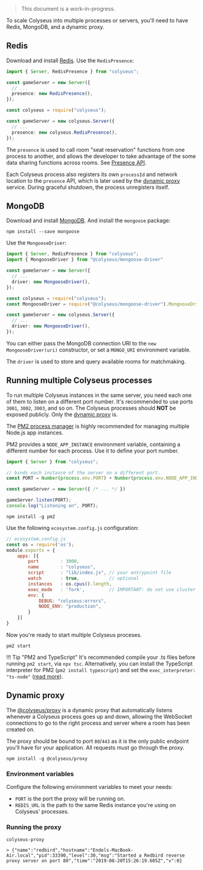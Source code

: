 > This document is a work-in-progress.

To scale Colyseus into multiple processes or servers, you'll need to have Redis, MongoDB, and a dynamic proxy.

## Redis

Download and install [Redis](https://redis.io/topics/quickstart). Use the `RedisPresence`:

```typescript fct_label="TypeScript"
import { Server, RedisPresence } from "colyseus";

const gameServer = new Server({
  // ...
  presence: new RedisPresence(),
});
```

```typescript fct_label="JavaScript"
const colyseus = require("colyseus");

const gameServer = new colyseus.Server({
  // ...
  presence: new colyseus.RedisPresence(),
});
```

The `presence` is used to call room "seat reservation" functions from one process to another, and allows the developer to take advantage of the some data sharing functions across rooms. See [Presence API](/server/presence/#api).

Each Colyseus process also registers its own `processId` and network location to the `presence` API, which is later used by the [dynamic proxy](#dynamic-proxy) service. During graceful shutdown, the process unregisters itself.

## MongoDB

Download and install [MongoDB](https://docs.mongodb.com/manual/administration/install-community/). And install the `mongoose` package:

```
npm install --save mongoose
```

Use the `MongooseDriver`:

```typescript fct_label="TypeScript"
import { Server, RedisPresence } from "colyseus";
import { MongooseDriver } from "@colyseus/mongoose-driver"

const gameServer = new Server({
  // ...
  driver: new MongooseDriver(),
});
```

```typescript fct_label="JavaScript"
const colyseus = require("colyseus");
const MongooseDriver = require("@colyseus/mongoose-driver").MongooseDriver;

const gameServer = new colyseus.Server({
  // ...
  driver: new MongooseDriver(),
});
```


You can either pass the MongoDB connection URI to the `new MongooseDriver(uri)` constructor, or set a `MONGO_URI` environment variable.

The `driver` is used to store and query available rooms for matchmaking.

## Running multiple Colyseus processes

To run multiple Colyseus instances in the same server, you need each one of them to listen on a different port number. It's recommended to use ports `3001`, `3002`, `3003`, and so on. The Colyseus processes should **NOT** be exposed publicly. Only the [dynamic proxy](#dynamic-proxy) is.

The [PM2 process manager](http://pm2.keymetrics.io/) is highly recommended for managing multiple Node.js app instances.

PM2 provides a `NODE_APP_INSTANCE` environment variable, containing a different number for each process. Use it to define your port number.

```typescript
import { Server } from "colyseus";

// binds each instance of the server on a different port.
const PORT = Number(process.env.PORT) + Number(process.env.NODE_APP_INSTANCE);

const gameServer = new Server({ /* ... */ })

gameServer.listen(PORT);
console.log("Listening on", PORT);
```

```
npm install -g pm2
```

Use the following `ecosystem.config.js` configuration:

```javascript
// ecosystem.config.js
const os = require('os');
module.exports = {
    apps: [{
        port        : 3000,
        name        : "colyseus",
        script      : "lib/index.js", // your entrypoint file
        watch       : true,           // optional
        instances   : os.cpus().length,
        exec_mode   : 'fork',         // IMPORTANT: do not use cluster mode.
        env: {
            DEBUG: "colyseus:errors",
            NODE_ENV: "production",
        }
    }]
}
```

Now you're ready to start multiple Colyseus proceses.

```
pm2 start
```

!!! Tip "PM2 and TypeScript"
    It's recommended compile your .ts files before running `pm2 start`, via `npx tsc`. Alternatively, you can install the TypeScript interpreter for PM2 (`pm2 install typescript`) and set the `exec_interpreter: "ts-node"` ([read more](http://pm2.keymetrics.io/docs/tutorials/using-transpilers-with-pm2)).


## Dynamic proxy

The [@colyseus/proxy](https://github.com/colyseus/proxy) is a dynamic proxy that automatically listens whenever a Colyseus process goes up and down, allowing the WebSocket connections to go to the right process and server where a room has been created on.

The proxy should be bound to port `80`/`443` as it is the only public endpoint you'll have for your application. All requests must go through the proxy.

```
npm install -g @colyseus/proxy
```

### Environment variables

Configure the following environment variables to meet your needs:

- `PORT` is the port the proxy will be running on.
- `REDIS_URL` is the path to the same Redis instance you're using on Colyseus' processes.

### Running the proxy

```
colyseus-proxy

> {"name":"redbird","hostname":"Endels-MacBook-Air.local","pid":33390,"level":30,"msg":"Started a Redbird reverse proxy server on port 80","time":"2019-08-20T15:26:19.605Z","v":0}
```

